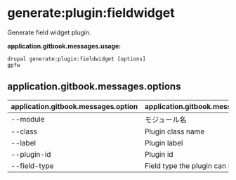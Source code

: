 # generate:plugin:fieldwidget
Generate field widget plugin.

**application.gitbook.messages.usage:**
```
drupal generate:plugin:fieldwidget [options]
gpfw
```

## application.gitbook.messages.options
application.gitbook.messages.option | application.gitbook.messages.details
-------|-------------
--module | モジュール名
--class | Plugin class name
--label | Plugin label
--plugin-id | Plugin id
--field-type | Field type the plugin can be used with
